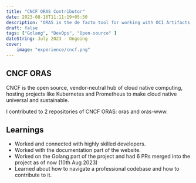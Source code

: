 ```yaml
---
title: "CNCF ORAS Contributor"
date: 2023-08-16T11:11:19+05:30
description: "ORAS is the de facto tool for working with OCI Artifacts. It treats media types as a critical piece of the puzzle. Container images are never assumed to be the artifact in question. ORAS provides CLI and client libraries to distribute artifacts across OCI-compliant registries."
draft: false
tags: ["Golang", "DevOps", "Open-source" ]
dateString: July 2023 - Ongoing
cover:
    image: "experience/cncf.png"
---
```


## CNCF ORAS

CNCF is the open source, vendor-neutral hub of cloud native computing, hosting projects like Kubernetes and Prometheus to make cloud native universal and sustainable.

I contributed to 2 repositories of CNCF ORAS: oras and oras-www.

## Learnings

- Worked and connected with highly skilled developers.
- Worked with the documentation part of the website.
- Worked on the Golang part of the project and had 6 PRs merged into the project as of now (10th Aug 2023)
- Learned about how to navigate a professional codebase and how to contribute to it.